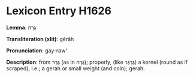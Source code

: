 # Lexicon Entry H1626

**Lemma**: גֵּרָה

**Transliteration (xlit)**: gêrâh

**Pronunciation**: gay-raw'

**Description**:
from גָּרַר (as in גֵּרָה); properly, (like גַּרְגַּר) a kernel (round as if scraped), i.e.; a gerah or small weight (and coin); gerah.
